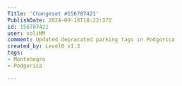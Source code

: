 ```yaml
---
Title: 'Changeset #156787421'
PublishDate: 2024-09-18T18:22:37Z
id: 156787421
user: soliMM
comment: Updated depracated parking tags in Podgorica
created_by: Level0 v1.3
tags:
- Montenegro
- Podgorica

---
```

